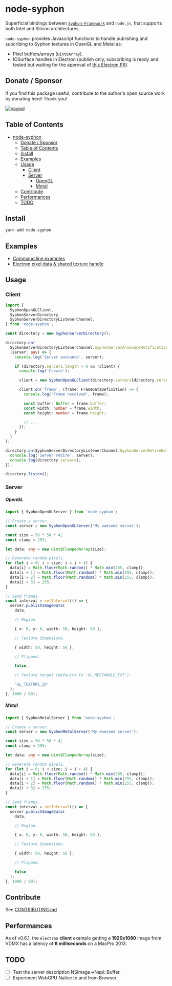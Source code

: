 # node-syphon

Superficial bindings between [`Syphon-Framework`](https://github.com/Syphon/Syphon-Framework) and `node.js`, that supports both Intel and Silicon architectures.

`node-syphon` provides Javascript functions to handle publishing and subcribing to Syphon textures in OpenGL and Metal as:

- Pixel buffers/arrays (`Uint8Array`).
- IOSurface handles in Electron (publish only, subscribing is ready and tested but waiting for the approval of [this Electron PR](https://github.com/electron/electron/pull/46811)).

## Donate / Sponsor

If you find this package useful, contribute to the author's open source work by donating here! Thank you!

[![paypal](https://img.shields.io/badge/contribute-Paypal-2ea44f)](https://www.paypal.com/donate/?hosted_button_id=C2ABZ3KBUXF92)

## Table of Contents

- [node-syphon](#node-syphon)
  - [Donate / Sponsor](#donate--sponsor)
  - [Table of Contents](#table-of-contents)
  - [Install](#install)
  - [Examples](#examples)
  - [Usage](#usage)
    - [Client](#client)
    - [Server](#server)
        - [OpenGL](#opengl)
        - [Metal](#metal)
  - [Contribute](#contribute)
  - [Performances](#performances)
  - [TODO](#todo)

## Install

```sh
yarn add node-syphon
```

## Examples

- [Command line examples](https://github.com/benoitlahoz/node-syphon-cli-examples)
- [Electron pixel data & shared texture handle](https://github.com/benoitlahoz/node-syphon-electron-example)

## Usage

### Client

```typescript
import {
  SyphonOpenGLClient,
  SyphonServerDirectory,
  SyphonServerDirectoryListenerChannel,
} from 'node-syphon';

const directory = new SyphonServerDirectory();

directory.on(
  SyphonServerDirectoryListenerChannel.SyphonServerAnnounceNotification,
  (server: any) => {
    console.log('Server announce', server);

    if (directory.servers.length > 0 && !client) {
      console.log('Create');

      client = new SyphonOpenGLClient(directory.servers[directory.servers.length - 1]);

      client.on('frame', (frame: FrameDataDefinition) => {
        console.log('Frame received', frame);

        const buffer: Buffer = frame.buffer;
        const width: number = frame.width;
        const height: number = frame.height;

        // ...
      });
    }
  }
);

directory.on(SyphonServerDirectoryListenerChannel.SyphonServerRetireNotification, (server: any) => {
  console.log('Server retire', server);
  console.log(directory.servers);
});

directory.listen();
```

### Server

##### OpenGL

```typescript
import { SyphonOpenGLServer } from 'node-syphon';

// Create a server.
const server = new SyphonOpenGLServer('My awesome server');

const size = 50 * 50 * 4;
const clamp = 255;

let data: any = new Uint8ClampedArray(size);

// Generate random pixels.
for (let i = 0; i < size; i = i + 4) {
  data[i] = Math.floor(Math.random() * Math.min(255, clamp));
  data[i + 1] = Math.floor(Math.random() * Math.min(255, clamp));
  data[i + 2] = Math.floor(Math.random() * Math.min(255, clamp));
  data[i + 3] = 255;
}

// Send frames.
const interval = setInterval(() => {
  server.publishImageData(
    data,

    // Region.

    { x: 0, y: 0, width: 50, height: 50 },

    // Texture dimensions.

    { width: 50, height: 50 },

    // Flipped.

    false,

    // Texture target (defaults to 'GL_RECTANGLE_EXT').

    'GL_TEXTURE_2D'
  );
}, 1000 / 60);
```

##### Metal

```typescript
import { SyphonMetalServer } from 'node-syphon';

// Create a server.
const server = new SyphonMetalServer('My awesome server');

const size = 50 * 50 * 4;
const clamp = 255;

let data: any = new Uint8ClampedArray(size);

// Generate random pixels.
for (let i = 0; i < size; i = i + 4) {
  data[i] = Math.floor(Math.random() * Math.min(255, clamp));
  data[i + 1] = Math.floor(Math.random() * Math.min(255, clamp));
  data[i + 2] = Math.floor(Math.random() * Math.min(255, clamp));
  data[i + 3] = 255;
}

// Send frames.
const interval = setInterval(() => {
  server.publishImageData(
    data,

    // Region.

    { x: 0, y: 0, width: 50, height: 50 },

    // Texture dimensions.

    { width: 50, height: 50 },

    // Flipped.

    false
  );
}, 1000 / 60);
```

## Contribute

See [CONTRIBUTING.md](./CONTRIBUTING.md)

## Performances

As of v0.6.1, the `electron` **client** example getting a **1920x1080** image from VDMX has a latency of **8 milliseconds** on a MacPro 2013.

## TODO

- [ ] Test the server description NSImage->Napi::Buffer.
- [ ] Experiment WebGPU Native to and from Browser.

